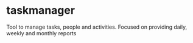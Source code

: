 # taskmanager
Tool to manage tasks, people and activities.  Focused on providing daily, weekly and monthly reports
